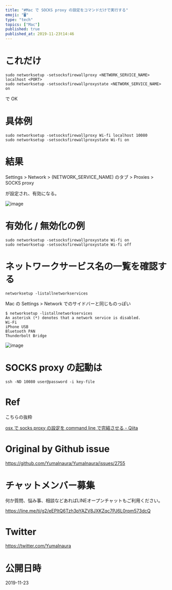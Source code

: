 ```yaml
---
title: "#Mac で SOCKS proxy の設定をコマンドだけで実行する"
emoji: "🖥"
type: "tech"
topics: ["Mac"]
published: true
published_at: 2019-11-23t14:46
---
```


# これだけ

```
sudo networksetup -setsocksfirewallproxy <NETWORK_SERVICE_NAME> localhost <PORT>
sudo networksetup -setsocksfirewallproxystate <NETWORK_SERVICE_NAME> on
```

で OK

# 具体例

```
sudo networksetup -setsocksfirewallproxy Wi-fi localhost 10080
sudo networksetup -setsocksfirewallproxystate Wi-fi on
```

# 結果

Settings > Network  > (NETWORK_SERVICE_NAME) のタブ > Proxies > SOCKS proxy

が設定され、有効になる。


![image](https://user-images.githubusercontent.com/13635059/69464838-d2d1c200-0dc2-11ea-9a96-91bd10019966.png)

# 有効化 / 無効化の例


```
sudo networksetup -setsocksfirewallproxystate Wi-fi on
sudo networksetup -setsocksfirewallproxystate Wi-fi off
```

# ネットワークサービス名の一覧を確認する

`networksetup -listallnetworkservices`

Mac の Settings > Network でのサイドバーと同じものっぽい

```
$ networksetup -listallnetworkservices
An asterisk (*) denotes that a network service is disabled.
Wi-Fi
iPhone USB
Bluetooth PAN
Thunderbolt Bridge
```

![image](https://user-images.githubusercontent.com/13635059/69464901-04e32400-0dc3-11ea-902b-53687a4acb00.png)

# SOCKS proxy の起動は

```
ssh -ND 10080 user@password -i key-file
```

# Ref

こちらの抜粋

[osx で socks proxy の設定を command line で完結させる - Qiita](https://qiita.com/reo/items/fb7258ffeafe63e81265)

# Original by Github issue

https://github.com/YumaInaura/YumaInaura/issues/2755








<!-- Update From Qiita API -->

# チャットメンバー募集


何か質問、悩み事、相談などあればLINEオープンチャットもご利用ください。

https://line.me/ti/g2/eEPltQ6Tzh3pYAZV8JXKZqc7PJ6L0rpm573dcQ





# Twitter


https://twitter.com/YumaInaura


<!-- Update From Qiita API -->



# 公開日時

2019-11-23
